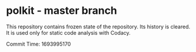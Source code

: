 # polkit - master branch

This repository contains frozen state of the repository.
Its history is cleared. It is used only for static code
analysis with Codacy.

Commit Time: 1693995170